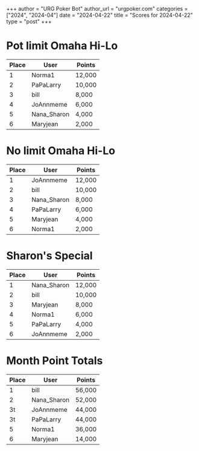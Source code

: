 +++
author = "URG Poker Bot"
author_url = "urgpoker.com"
categories = ["2024", "2024-04"]
date = "2024-04-22"
title = "Scores for 2024-04-22"
type = "post"
+++
# Pot limit Omaha Hi-Lo

| Place | User | Points |
|-------|------|--------|
| 1 | Norma1 | 12,000 |
| 2 | PaPaLarry | 10,000 |
| 3 | bill | 8,000 |
| 4 | JoAnnmeme | 6,000 |
| 5 | Nana_Sharon | 4,000 |
| 6 | Maryjean | 2,000 |

# No limit Omaha Hi-Lo

| Place | User | Points |
|-------|------|--------|
| 1 | JoAnnmeme | 12,000 |
| 2 | bill | 10,000 |
| 3 | Nana_Sharon | 8,000 |
| 4 | PaPaLarry | 6,000 |
| 5 | Maryjean | 4,000 |
| 6 | Norma1 | 2,000 |

# Sharon's Special

| Place | User | Points |
|-------|------|--------|
| 1 | Nana_Sharon | 12,000 |
| 2 | bill | 10,000 |
| 3 | Maryjean | 8,000 |
| 4 | Norma1 | 6,000 |
| 5 | PaPaLarry | 4,000 |
| 6 | JoAnnmeme | 2,000 |

# Month Point Totals

| Place | User | Points |
|-------|------|--------|
| 1 | bill | 56,000 |
| 2 | Nana_Sharon | 52,000 |
| 3t | JoAnnmeme | 44,000 |
| 3t | PaPaLarry | 44,000 |
| 5 | Norma1 | 36,000 |
| 6 | Maryjean | 14,000 |
